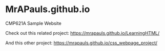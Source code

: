 # MrAPauls.github.io
CMP621A Sample Website

Check out this related project: https://mrapauls.github.io/LearningHTML/

And this other project: https://mrapauls.github.io/css_webpage_project/
